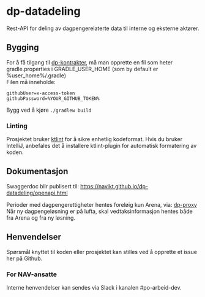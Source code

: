 # dp-datadeling

Rest-API for deling av dagpengerelaterte data til interne og eksterne aktører.

## Bygging

For å få tilgang til [dp-kontrakter](https://github.com/navikt/dp-kontrakter), må man opprette en fil som heter gradle.properties i GRADLE_USER_HOME (som by
default er %user_home%/.gradle)  
Filen må inneholde:

```
githubUser=x-access-token
githubPassword=%YOUR_GITHUB_TOKEN%
```

Bygg ved å kjøre `./gradlew build`

### Linting

Prosjektet bruker [ktlint](https://ktlint.github.io/) for å sikre enhetlig kodeformat. Hvis du bruker IntelliJ, anbefales det å installere ktlint-plugin for automatisk formatering av koden.

## Dokumentasjon 

Swaggerdoc blir publisert til: https://navikt.github.io/dp-datadeling/openapi.html

Perioder med dagpengerettigheter hentes foreløig kun Arena, via:
[dp-proxy](https://github.com/navikt/dp-proxy/blob/main/proxy/src/main/kotlin/no/nav/dagpenger/proxy/feature/ArenaDagpengerPerioder.kt)
Når ny dagpengeløsning er på lufta, skal vedtaksinformasjon hentes både fra Arena og fra ny løsning.

## Henvendelser

Spørsmål knyttet til koden eller prosjektet kan stilles ved å opprette et issue her på Github.

### For NAV-ansatte

Interne henvendelser kan sendes via Slack i kanalen #po-arbeid-dev.



